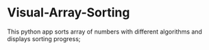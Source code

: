 # Visual-Array-Sorting
This python app sorts array of numbers with different algorithms and displays sorting progress;

